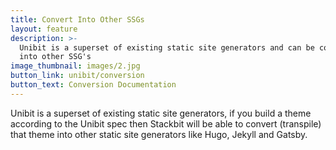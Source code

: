 ```yaml
---
title: Convert Into Other SSGs
layout: feature
description: >-
  Unibit is a superset of existing static site generators and can be converted
  into other SSG's
image_thumbnail: images/2.jpg
button_link: unibit/conversion
button_text: Conversion Documentation
---
```


Unibit is a superset of existing static site generators, if you build a theme according to the Unibit spec then Stackbit will be able to convert (transpile) that theme into other static site generators like Hugo, Jekyll and Gatsby.